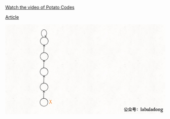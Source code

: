 [Watch the video of Potato Codes](https://www.youtube.com/watch?v=ayW5B2W9hfo)

[Article](https://labuladong.gitbook.io/algo-en/v.-common-knowledge)

![Picture](imgs/union-find.gif)
